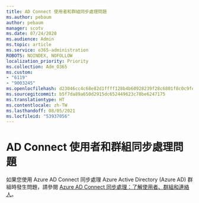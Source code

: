 ```yaml
---
title: AD Connect 使用者和群組同步處理問題
ms.author: pebaum
author: pebaum
manager: scotv
ms.date: 07/24/2020
ms.audience: Admin
ms.topic: article
ms.service: o365-administration
ROBOTS: NOINDEX, NOFOLLOW
localization_priority: Priority
ms.collection: Adm_O365
ms.custom:
- "6119"
- "9003245"
ms.openlocfilehash: d23046cc4c68e82d1ffff128b4b60928239f28c6801f8c0c9fe01f0db063b0e1
ms.sourcegitcommit: b5f7da89a650d2915dc652449623c78be6247175
ms.translationtype: HT
ms.contentlocale: zh-TW
ms.lasthandoff: 08/05/2021
ms.locfileid: "53937056"
---
```

# <a name="ad-connect-users-and-group-sync-issues"></a>AD Connect 使用者和群組同步處理問題

如果您使用 Azure AD Connect 同步處理 Azure Active Directory (Azure AD) 群組時發生問題，請參閱 [Azure AD Connect 同步處理：了解使用者、群組和連絡人](https://docs.microsoft.com/azure/active-directory/hybrid/concept-azure-ad-connect-sync-user-and-contacts)。